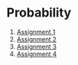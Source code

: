 # Probability
<!-- [[Thapar/Year3/COE/UCS410/Assignment1|Assignment1]] -->
<!-- [[Thapar/Year3/COE/UCS410/Assignment2|Assignment2]] -->
<!-- [[Thapar/Year3/COE/UCS410/Assignment3|Assignment3]] -->
<!-- [[Thapar/Year3/COE/UCS410/Assignment4|Assignment4]] -->
1. [Assignment 1](Assignment1.md)
2. [Assignment 2](Assignment2.md)
3. [Assignment 3](Assignment3.md)
4. [Assignment 4](Assignment4.md)